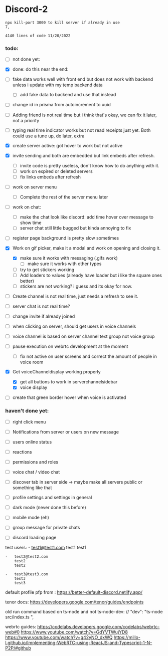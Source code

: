 # Discord-2
    npx kill-port 3000 to kill server if already in use
    7,

    4140 lines of code 11/20/2022


### todo: 
- [ ] not done yet:
- [x] done: 
do this near the end:
- [ ] fake data works well with front end but does not work with backend unless i update with my temp backend data
    - [ ] add fake data to backend and use that instead
- [ ] change id in prisma from autoincrement to uuid


- [ ] Adding friend is not real time but i think that's okay, we can fix it later, not a priority 
- [ ] typing real time indicator works but not read receipts just yet. Both could use a tune up, do later, extra  
- [x] create server active: got hover to work but not active
- [x] invite sending and both are embedded but link embeds after refresh.
    - [ ] invite code is pretty useless, don't know how to do anything with it.
    - [ ] work on expired or deleted servers
    - [ ] fix links embeds after refresh 
- [ ] work on server menu
    - [ ] Complete the rest of the server menu later
- [ ] work on chat:
    - [ ] make the chat look like discord: add time hover over message to show time
    - [ ] server chat still little bugged but kinda annoying to fix 
- [ ] register page background is pretty slow sometimes
- [x] Work on gif picker, make it a modal and work on opening and closing it. 
    - [x] make sure it works with messaging (.gifs work)
        - [ ] make sure it works with other types
    - [ ] try to get stickers working
    - [ ] Add loaders to values (already have loader but i like the square ones better)
    - [ ] stickers are not working? i guess and its okay for now.
- [ ] Create channel is not real time, just needs a refresh
to see it.
- [ ] server chat is not real time?
- [ ] change invite if already joined
- [ ] when clicking on server, should get users in voice channels
- [ ] voice channel is based on server channel text group not voice group

- [ ] pause execution on webrtc development at the moment
    - [ ] fix not active on user screens and correct the amount of people in voice room
- [x] Get voiceChanneldisplay working properly
    - [x] get all buttons to work in serverchannelsidebar 
    - [x] voice display
- [ ] create that green border hover when voice is activated

### haven't done yet:
- [ ]  right click menu 
- [ ]  Notifications from server or users on new message
- [ ]  users online status
- [ ]  reactions
- [ ]  permissions and roles
- [ ]  voice chat / video chat
- [ ]  discover tab in server side -> maybe make all servers public or something like that
- [ ]  profile settings and settings in general
- [ ]  dark mode (never done this before)
- [ ]  mobile mode (eh)
- [ ]  group message for private chats
- [ ]  discord loading page


test users:
    -   test1@test1.com
        test1
        test1

    -   test2@test2.com
        test2
        test2

    -   test3@test3.com
        test3
        test3


default profile pfp from : https://better-default-discord.netlify.app/

tenor docs: https://developers.google.com/tenor/guides/endpoints

    
old run command based on ts-node and not ts-node-dev: // "dev": "ts-node src/index.ts ",

webrtc guides: 
https://codelabs.developers.google.com/codelabs/webrtc-web#0
https://www.youtube.com/watch?v=GdYVTWujYD8
https://www.youtube.com/watch?v=g42yNO_dxWQ
https://millo-l.github.io/Implementing-WebRTC-using-ReactJS-and-Typescript-1-N-P2P/#github

